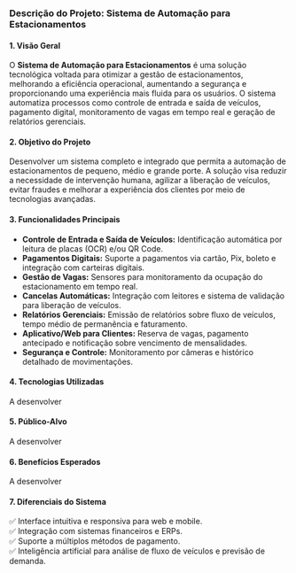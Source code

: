 ### **Descrição do Projeto: Sistema de Automação para Estacionamentos**  

#### **1. Visão Geral**  
O **Sistema de Automação para Estacionamentos** é uma solução tecnológica voltada para otimizar a gestão de estacionamentos, melhorando a eficiência operacional, aumentando a segurança e proporcionando uma experiência mais fluida para os usuários. O sistema automatiza processos como controle de entrada e saída de veículos, pagamento digital, monitoramento de vagas em tempo real e geração de relatórios gerenciais.  

#### **2. Objetivo do Projeto**  
Desenvolver um sistema completo e integrado que permita a automação de estacionamentos de pequeno, médio e grande porte. A solução visa reduzir a necessidade de intervenção humana, agilizar a liberação de veículos, evitar fraudes e melhorar a experiência dos clientes por meio de tecnologias avançadas.  

#### **3. Funcionalidades Principais**  
- **Controle de Entrada e Saída de Veículos:** Identificação automática por leitura de placas (OCR) e/ou QR Code.  
- **Pagamentos Digitais:** Suporte a pagamentos via cartão, Pix, boleto e integração com carteiras digitais.  
- **Gestão de Vagas:** Sensores para monitoramento da ocupação do estacionamento em tempo real.  
- **Cancelas Automáticas:** Integração com leitores e sistema de validação para liberação de veículos.  
- **Relatórios Gerenciais:** Emissão de relatórios sobre fluxo de veículos, tempo médio de permanência e faturamento.  
- **Aplicativo/Web para Clientes:** Reserva de vagas, pagamento antecipado e notificação sobre vencimento de mensalidades.  
- **Segurança e Controle:** Monitoramento por câmeras e histórico detalhado de movimentações.  

#### **4. Tecnologias Utilizadas**  
A desenvolver  

#### **5. Público-Alvo**  
A desenvolver

#### **6. Benefícios Esperados**  
A desenvolver 

#### **7. Diferenciais do Sistema**  
✅ Interface intuitiva e responsiva para web e mobile.  
✅ Integração com sistemas financeiros e ERPs.  
✅ Suporte a múltiplos métodos de pagamento.  
✅ Inteligência artificial para análise de fluxo de veículos e previsão de demanda. 
